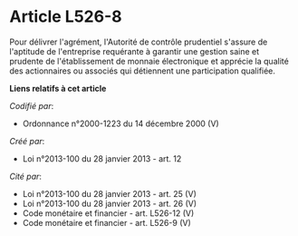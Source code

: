 # Article L526-8

Pour délivrer l'agrément, l'Autorité de contrôle prudentiel s'assure de l'aptitude de l'entreprise requérante à garantir une
gestion saine et prudente de l'établissement de monnaie électronique et apprécie la qualité des actionnaires ou associés qui
détiennent une participation qualifiée.

**Liens relatifs à cet article**

_Codifié par_:

  - Ordonnance n°2000-1223 du 14 décembre 2000 (V)

_Créé par_:

  - Loi n°2013-100 du 28 janvier 2013 - art. 12

_Cité par_:

  - Loi n°2013-100 du 28 janvier 2013 - art. 25 (V)
  - Loi n°2013-100 du 28 janvier 2013 - art. 26 (V)
  - Code monétaire et financier - art. L526-12 (V)
  - Code monétaire et financier - art. L526-9 (V)
